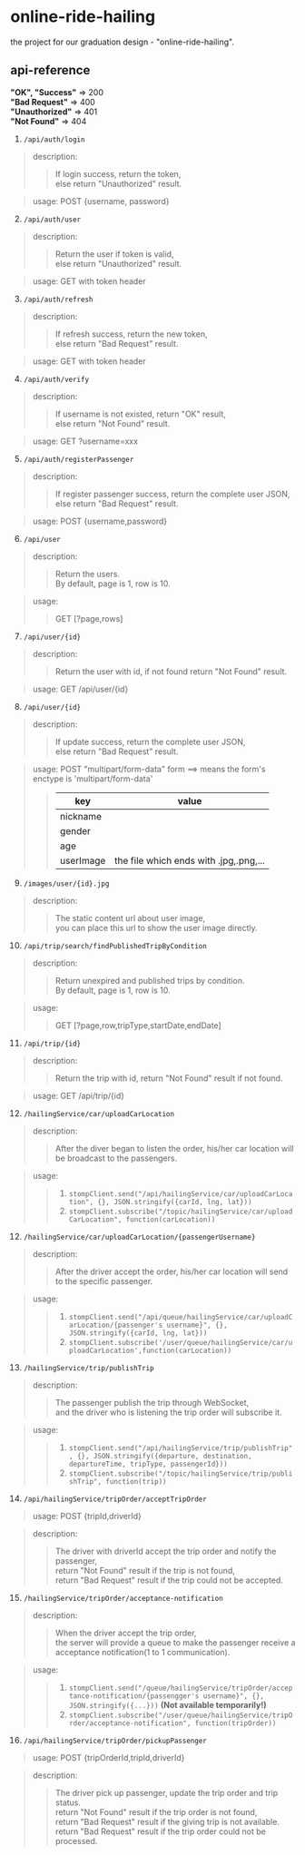 # online-ride-hailing
the project for our graduation design - "online-ride-hailing".  

## api-reference
**"OK", "Success"** => 200  
**"Bad Request"** => 400  
**"Unauthorized"** => 401  
**"Not Found"** => 404  
1. `/api/auth/login`
>description:
>>If login success, return the token,  
>>else return "Unauthorized" result.

>usage: POST {username, password}  

2. `/api/auth/user`
>description:
>>Return the user if token is valid,  
>>else return "Unauthorized" result.  

>usage: GET with token header  
3. `/api/auth/refresh`
>description:
>>If refresh success, return the new token,  
>>else return "Bad Request" result.  

>usage: GET with token header  

4. `/api/auth/verify`
>description:
>>If username is not existed, return "OK" result,  
>>else return "Not Found" result.  

>usage: GET ?username=xxx  

5. `/api/auth/registerPassenger`
>description:
>>If register passenger success, return the complete user JSON,  
>>else return "Bad Request" result.  

>usage: POST {username,password}  

6. `/api/user`
>description:  
>> Return the users.  
>> By default, page is 1, row is 10.  

>usage:
>> GET [?page,rows]  

7. `/api/user/{id}`
>description:
>>Return the user with id, if not found return "Not Found" result.  

>usage: GET /api/user/{id}  

8. `/api/user/{id}`
>description:
>>If update success, return the complete user JSON,  
>>else return "Bad Request" result.  

>usage: POST "multipart/form-data" form ==> means the form's enctype is 'multipart/form-data'
>>key|value
>>------ | ------ 
>>nickname|
>>gender|
>>age|
>>userImage|the file which ends with .jpg,.png,...

9. `/images/user/{id}.jpg`
>description:
>>The static content url about user image,  
>>you can place this url to show the user image directly.  

10. `/api/trip/search/findPublishedTripByCondition`
>description:
>> Return unexpired and published trips by condition.  
>> By default, page is 1, row is 10.  

>usage:
>> GET [?page,row,tripType,startDate,endDate]

11. `/api/trip/{id}`
>description:
>>Return the trip with id, return "Not Found" result if not found.    

>usage: GET /api/trip/{id}  

12. `/hailingService/car/uploadCarLocation`
>description:  
>>After the diver began to listen the order, his/her car location will be broadcast to the passengers.    

>usage:
>>1. `stompClient.send("/api/hailingService/car/uploadCarLocation", {}, JSON.stringify({carId, lng, lat}))`
>>2. `stompClient.subscribe("/topic/hailingService/car/uploadCarLocation", function(carLocation))`

12. `/hailingService/car/uploadCarLocation/{passengerUsername}`
>description:
>>After the driver accept the order, his/her car location will send to the specific passenger.  

>usage:
>>1. `stompClient.send("/api/queue/hailingService/car/uploadCarLocation/{passenger's username}", {}, JSON.stringify({carId, lng, lat}))`
>>2. `stompClient.subscribe('/user/queue/hailingService/car/uploadCarLocation',function(carLocation))`  

13. `/hailingService/trip/publishTrip`
>description:  
>>The passenger publish the trip through WebSocket,  
>>and the driver who is listening the trip order will subscribe it.  

>usage:
>>1. `stompClient.send("/api/hailingService/trip/publishTrip", {}, JSON.stringify({departure, destination, departureTime, tripType, passengerId}))`
>>2. `stompClient.subscribe("/topic/hailingService/trip/publishTrip", function(trip))`

14. `/api/hailingService/tripOrder/acceptTripOrder`
>usage: POST {tripId,driverId}

>description:
>>The driver with driverId accept the trip order and notify the passenger,  
>>return "Not Found" result if the trip is not found,  
>>return "Bad Request" result if the trip could not be accepted.  

15. `/hailingService/tripOrder/acceptance-notification`
>description:  
>>When the driver accept the trip order,  
>>the server will provide a queue to make the passenger receive a acceptance notification(1 to 1 communication).  

>usage:
>>1. `stompClient.send("/queue/hailingService/tripOrder/acceptance-notification/{passengger's username}", {}, JSON.stringify({...}))` **(Not available temporarily!)**
>>2. `stompClient.subscribe("/user/queue/hailingService/tripOrder/acceptance-notification", function(tripOrder))`

16. `/api/hailingService/tripOrder/pickupPassenger`
>usage: POST {tripOrderId,tripId,driverId}

>description:
>>The driver pick up passenger, update the trip order and trip status.    
>>return "Not Found" result if the trip order is not found,  
>>return "Bad Request" result if the giving trip is not available.  
>>return "Bad Request" result if the trip order could not be processed.    

